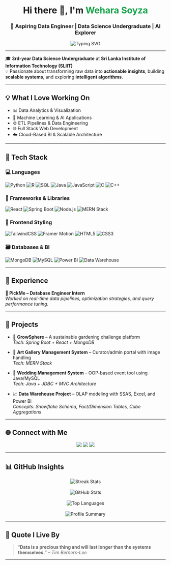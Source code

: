 <h1 align="center">Hi there 👋, I'm <span style="color:#16a34a;">Wehara Soyza</span></h1>
<h3 align="center">🚀 Aspiring Data Engineer | Data Science Undergraduate | AI Explorer</h3>

<p align="center">
  <img src="https://readme-typing-svg.demolab.com?font=Fira+Code&weight=500&size=22&pause=1000&center=true&vCenter=true&width=500&lines=SLIIT+Data+Science+Undergraduate;Data+Engineering+%7C+ML+Explorer+%7C+Full+Stack+Developer" alt="Typing SVG" />
</p>

---

🎓 **3rd-year Data Science Undergraduate** at **Sri Lanka Institute of Information Technology (SLIIT)**  
💡 Passionate about transforming raw data into **actionable insights**, building **scalable systems**, and exploring **intelligent algorithms**.

---

## 💡 What I Love Working On
- 📊 Data Analytics & Visualization  
- 🧠 Machine Learning & AI Applications  
- ⚙️ ETL Pipelines & Data Engineering  
- 🌐 Full Stack Web Development  
- ☁️ Cloud-Based BI & Scalable Architecture  

---

## 🧰 Tech Stack

### 💻 Languages
![Python](https://img.shields.io/badge/Python-3776AB?style=for-the-badge&logo=python&logoColor=white)
![R](https://img.shields.io/badge/R-276DC3?style=for-the-badge&logo=r&logoColor=white)
![SQL](https://img.shields.io/badge/SQL-336791?style=for-the-badge&logo=postgresql&logoColor=white)
![Java](https://img.shields.io/badge/Java-ED8B00?style=for-the-badge&logo=java&logoColor=white)
![JavaScript](https://img.shields.io/badge/JavaScript-F7DF1E?style=for-the-badge&logo=javascript&logoColor=black)
![C](https://img.shields.io/badge/C-00599C?style=for-the-badge&logo=c&logoColor=white)
![C++](https://img.shields.io/badge/C%2B%2B-004482?style=for-the-badge&logo=cplusplus&logoColor=white)

### 🚀 Frameworks & Libraries
![React](https://img.shields.io/badge/React-20232A?style=for-the-badge&logo=react&logoColor=61DAFB)
![Spring Boot](https://img.shields.io/badge/SpringBoot-6DB33F?style=for-the-badge&logo=spring-boot&logoColor=white)
![Node.js](https://img.shields.io/badge/Node.js-339933?style=for-the-badge&logo=nodedotjs&logoColor=white)
![MERN Stack](https://img.shields.io/badge/MERN-3C3C3C?style=for-the-badge&logo=mongodb&logoColor=white)

### 🎨 Frontend Styling
![TailwindCSS](https://img.shields.io/badge/TailwindCSS-38B2AC?style=for-the-badge&logo=tailwind-css&logoColor=white)
![Framer Motion](https://img.shields.io/badge/Framer--Motion-0055FF?style=for-the-badge&logo=framer&logoColor=white)
![HTML5](https://img.shields.io/badge/HTML5-E34F26?style=for-the-badge&logo=html5&logoColor=white)
![CSS3](https://img.shields.io/badge/CSS3-1572B6?style=for-the-badge&logo=css3&logoColor=white)

### 🗃️ Databases & BI
![MongoDB](https://img.shields.io/badge/MongoDB-4EA94B?style=for-the-badge&logo=mongodb&logoColor=white)
![MySQL](https://img.shields.io/badge/MySQL-005C84?style=for-the-badge&logo=mysql&logoColor=white)
![Power BI](https://img.shields.io/badge/PowerBI-F2C811?style=for-the-badge&logo=powerbi&logoColor=black)
![Data Warehouse](https://img.shields.io/badge/Data%20Warehouse-673ab7?style=for-the-badge&logo=data&logoColor=white)

---

## 🧪 Experience

**🔹 PickMe – Database Engineer Intern**  
*Worked on real-time data pipelines, optimization strategies, and query performance tuning.*

---

## 💼 Projects

- 🌿 **GrowSphere** – A sustainable gardening challenge platform  
  _Tech: Spring Boot + React + MongoDB_

- 🎨 **Art Gallery Management System** – Curator/admin portal with image handling  
  _Tech: MERN Stack_

- 💍 **Wedding Management System** – OOP-based event tool using Java/MySQL  
  _Tech: Java + JDBC + MVC Architecture_

- 📈 **Data Warehouse Project** – OLAP modeling with SSAS, Excel, and Power BI  
  _Concepts: Snowflake Schema, Fact/Dimension Tables, Cube Aggregations_

---

## 🌐 Connect with Me

<p align="center">
  <a href="https://wehara-soyza.vercel.app/" target="_blank"><img src="https://img.shields.io/badge/Portfolio-16a34a?style=for-the-badge&logo=vercel&logoColor=white"/></a>
  <a href="mailto:soyzawehara@gmail.com"><img src="https://img.shields.io/badge/Gmail-D14836?style=for-the-badge&logo=gmail&logoColor=white"/></a>
  <a href="https://www.linkedin.com/in/wehara-soyza-596717322"><img src="https://img.shields.io/badge/LinkedIn-0077B5?style=for-the-badge&logo=linkedin&logoColor=white"/></a>
</p>

---

## 📊 GitHub Insights

<p align="center">
  <img src="https://github-readme-streak-stats.herokuapp.com/?user=weharaSliit&theme=tokyonight&hide_border=true" alt="Streak Stats" />
  <br><br>
  <img src="https://github-readme-stats.vercel.app/api?username=weharaSliit&show_icons=true&theme=tokyonight&hide_border=true&include_all_commits=true&count_private=true" alt="GitHub Stats"/>
  <br><br>
  <img src="https://github-readme-stats.vercel.app/api/top-langs/?username=weharaSliit&layout=compact&theme=tokyonight&hide_border=true" alt="Top Languages"/>
  <br><br>
  <img src="https://github-profile-summary-cards.vercel.app/api/cards/profile-details?username=weharaSliit&theme=tokyonight" alt="Profile Summary" />
</p>

---

## 💬 Quote I Live By  

> “**Data is a precious thing and will last longer than the systems themselves.**” – *Tim Berners-Lee*

---
